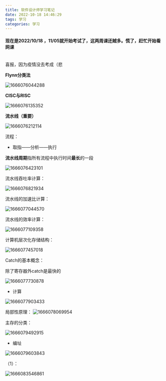 ```yaml
---
title: 软件设计师学习笔记
date: 2022-10-18 14:46:29
tags: 学习
categories: 学习
---
```


#### 现在是2022/10/18 ，11/05就开始考试了，这两周课还贼多。慌了，赶忙开始看网课

<br>喜报，因为疫情没去考成（悲

<!--more-->

**Flynn分类法**

![1666076044288](https://hiroshi-typota.oss-cn-chengdu.aliyuncs.com/img/1666076044288.png)



**CISC与RISC**

![1666076135352](https://hiroshi-typota.oss-cn-chengdu.aliyuncs.com/img/1666076135352.png)



**流水线（重要）**

![1666076212114](https://hiroshi-typota.oss-cn-chengdu.aliyuncs.com/img/1666076212114.png)

流程： 

- 取指——分析——执行

**流水线周期**指所有流程中执行时间**最长**的一段

![1666076423101](https://hiroshi-typota.oss-cn-chengdu.aliyuncs.com/img/1666076423101.png)



流水线吞吐率计算：

![1666076821934](https://hiroshi-typota.oss-cn-chengdu.aliyuncs.com/img/1666076821934.png)



流水线的加速比计算：

![1666077044570](https://hiroshi-typota.oss-cn-chengdu.aliyuncs.com/img/1666077044570.png)



流水线的效率计算：

![1666077109358](https://hiroshi-typota.oss-cn-chengdu.aliyuncs.com/img/1666077109358.png)





计算机层次化存储结构：

![1666077457018](https://hiroshi-typota.oss-cn-chengdu.aliyuncs.com/img/1666077457018.png)

Catch的基本概念：

除了寄存器外catch是最快的

![1666077730878](https://hiroshi-typota.oss-cn-chengdu.aliyuncs.com/img/1666077730878.png)

- 计算

![1666077903433](https://hiroshi-typota.oss-cn-chengdu.aliyuncs.com/img/1666077903433.png)



局部性原理： 
![1666078069954](https://hiroshi-typota.oss-cn-chengdu.aliyuncs.com/img/1666078069954.png)



 

主存的分类：

![1666079492915](https://hiroshi-typota.oss-cn-chengdu.aliyuncs.com/img/1666079492915.png)

- 编址

![1666079603843](https://hiroshi-typota.oss-cn-chengdu.aliyuncs.com/img/1666079603843.png)

（1）：

![1666083546861](https://hiroshi-typota.oss-cn-chengdu.aliyuncs.com/img/1666083546861.png)





























































